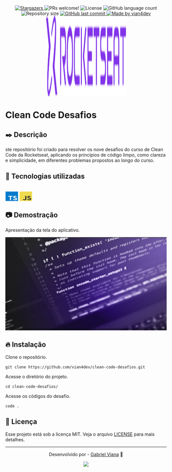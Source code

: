 <div align="center">
  <a href="https://github.com/vian4dev/clean-code-desafios/stargazers">
    <img alt="Stargazers" src="https://img.shields.io/github/stars/vian4dev/clean-code-desafios?style=social">
  </a>
  
  <img alt="PRs welcome!" src="https://img.shields.io/static/v1?label=PRs&message=welcome&color=7159c1&labelColor=000000" />
  <img alt="License" src="https://img.shields.io/static/v1?label=license&message=MIT&color=7159c1&labelColor=000000">
  <img alt="GitHub language count" src="https://img.shields.io/github/languages/count/vian4dev/clean-code-desafios?color=%2304D361">
  <img alt="Repository size" src="https://img.shields.io/github/repo-size/vian4dev/clean-code-desafios">
	
  <a href="https://github.com/vian4dev/ignite-clean-code/commits/master">
    <img alt="GitHub last commit" src="https://img.shields.io/github/last-commit/vian4dev/clean-code-desafios">
  </a>
  
  <a href="https://www.linkedin.com/in/vianadev/">
    <img alt="Made by vian4dev" src="https://img.shields.io/badge/made%20by-vian4dev-%2304D361">
  </a>
</div>

<div align="center">
  <img src="https://raw.githubusercontent.com/vian4dev/vian4dev/bfae0da7d97ab8f10a008d3fdea6f2e2181fa3ca/.github/rocketseat.svg" width="250" height="250" alt="Rocketseat">
</div>

# Clean Code Desafios

## ✒️ Descrição
ste repositório foi criado para resolver os nove desafios do curso de Clean Code da Rocketseat, aplicando os princípios de código limpo, como clareza e simplicidade, em diferentes problemas propostos ao longo do curso.

## 🚀 Tecnologias utilizadas
<div style="display: inline_block"><br>

  <img align="center" alt="img-typescript" height="30" width="40" src="https://raw.githubusercontent.com/devicons/devicon/master/icons/typescript/typescript-original.svg">

  <img align="center" alt="img-javascript" height="30" width="40" src="https://raw.githubusercontent.com/devicons/devicon/master/icons/javascript/javascript-original.svg">

</div>

## 📷 Demostração
Apresentação da tela do aplicativo.
<div align="center">
  <img src="./.github/clean-code-desafios.png" alt="clean-code-desafios" />
</div>

## 🔥 Instalação
Clone o repositório.
~~~
git clone https://github.com/vian4dev/clean-code-desafios.git
~~~
Acesse o diretório do projeto.
~~~
cd clean-code-desafios/
~~~
Acesse os códigos do desafio.
~~~
code .
~~~

## 📝 Licença
Esse projeto está sob a licença MIT. Veja o arquivo [LICENSE](LICENSE) para mais detalhes.

---
<div align="center"> 
 <p>Desenvolvido por - <a href="https://github.com/vian4dev">Gabriel Viana</a> 🤖</p>
 
 <a href="https://www.linkedin.com/in/vianadev" target="_blank"><img src="https://img.shields.io/badge/-LinkedIn-%230077B5?style=for-the-badge&logo=linkedin&logoColor=white" target="_blank"></a> 
</div>

